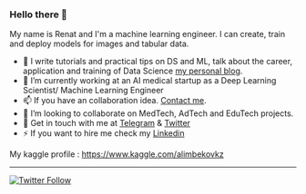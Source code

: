 ### Hello there 👋

My name is Renat and I'm a machine learning engineer. I can create, train and deploy models for images and tabular data.

- 📱 I write tutorials and practical tips on DS and ML, talk about the career, application and training of Data Science [my personal blog](https://alimbekov.com/).
- 🔭 I’m currently working at an AI medical startup as a Deep Learning Scientist/ Machine Learning Engineer
- 📫 If you have an collaboration idea. [Contact me](mailto:alimbekovr@hotmail.com).
- 👯 I’m looking to collaborate on MedTech, AdTech and EduTech projects.
- 💬 Get in touch with me at [Telegram](https://t.me/alimbekovkz) & [Twitter](https://twitter.com/alimbekovkz)
- ⚡ If you want to hire me check my [Linkedin](https://www.linkedin.com/in/alimbekovkz/)

My kaggle profile : https://www.kaggle.com/alimbekovkz

---
[![Twitter Follow](https://img.shields.io/twitter/follow/chipro?label=Follow&style=social)](https://twitter.com/alimbekovkz)

